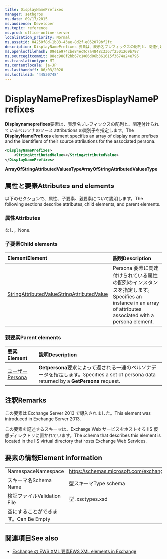 ```yaml
---
title: DisplayNamePrefixes
manager: sethgros
ms.date: 09/17/2015
ms.audience: Developer
ms.topic: reference
ms.prod: office-online-server
localization_priority: Normal
ms.assetid: 04250f8d-1b83-43ae-8d2f-e052079bf2fc
description: DisplayNamePrefixes 要素は、表示名プレフィックスの配列と、関連付けられているペルソナのソース attributions の識別子を指定します。
ms.openlocfilehash: 09e1e974cbe84ec8c7a4848c3367f2501269b797
ms.sourcegitcommit: 88ec988f2bb67c1866d06b361615f3674a24e795
ms.translationtype: MT
ms.contentlocale: ja-JP
ms.lasthandoff: 06/03/2020
ms.locfileid: "44530748"
---
```

# <a name="displaynameprefixes"></a><span data-ttu-id="17b6e-103">DisplayNamePrefixes</span><span class="sxs-lookup"><span data-stu-id="17b6e-103">DisplayNamePrefixes</span></span>

<span data-ttu-id="17b6e-104">**Displaynameprefixes**要素は、表示名プレフィックスの配列と、関連付けられているペルソナのソース attributions の識別子を指定します。</span><span class="sxs-lookup"><span data-stu-id="17b6e-104">The **DisplayNamePrefixes** element specifies an array of display name prefixes and the identifiers of their source attributions for the associated persona.</span></span> 
  
```xml
<DisplayNamePrefixes>
    <StringAttributedValue></StringAttributedValue>
</DisplayNamePrefixes>
```

 <span data-ttu-id="17b6e-105">**ArrayOfStringAttributedValuesType**</span><span class="sxs-lookup"><span data-stu-id="17b6e-105">**ArrayOfStringAttributedValuesType**</span></span>
## <a name="attributes-and-elements"></a><span data-ttu-id="17b6e-106">属性と要素</span><span class="sxs-lookup"><span data-stu-id="17b6e-106">Attributes and elements</span></span>

<span data-ttu-id="17b6e-107">以下のセクションで、属性、子要素、親要素について説明します。</span><span class="sxs-lookup"><span data-stu-id="17b6e-107">The following sections describe attributes, child elements, and parent elements.</span></span>
  
### <a name="attributes"></a><span data-ttu-id="17b6e-108">属性</span><span class="sxs-lookup"><span data-stu-id="17b6e-108">Attributes</span></span>

<span data-ttu-id="17b6e-109">なし。</span><span class="sxs-lookup"><span data-stu-id="17b6e-109">None.</span></span>
  
### <a name="child-elements"></a><span data-ttu-id="17b6e-110">子要素</span><span class="sxs-lookup"><span data-stu-id="17b6e-110">Child elements</span></span>

|<span data-ttu-id="17b6e-111">**Element**</span><span class="sxs-lookup"><span data-stu-id="17b6e-111">**Element**</span></span>|<span data-ttu-id="17b6e-112">**説明**</span><span class="sxs-lookup"><span data-stu-id="17b6e-112">**Description**</span></span>|
|:-----|:-----|
|[<span data-ttu-id="17b6e-113">StringAttributedValue</span><span class="sxs-lookup"><span data-stu-id="17b6e-113">StringAttributedValue</span></span>](stringattributedvalue.md) <br/> |<span data-ttu-id="17b6e-114">Persona 要素に関連付けられている属性の配列のインスタンスを指定します。</span><span class="sxs-lookup"><span data-stu-id="17b6e-114">Specifies an instance in an array of attributes associated with a persona element.</span></span>  <br/> |
   
### <a name="parent-elements"></a><span data-ttu-id="17b6e-115">親要素</span><span class="sxs-lookup"><span data-stu-id="17b6e-115">Parent elements</span></span>

|<span data-ttu-id="17b6e-116">**要素**</span><span class="sxs-lookup"><span data-stu-id="17b6e-116">**Element**</span></span>|<span data-ttu-id="17b6e-117">**説明**</span><span class="sxs-lookup"><span data-stu-id="17b6e-117">**Description**</span></span>|
|:-----|:-----|
|[<span data-ttu-id="17b6e-118">ユーザー</span><span class="sxs-lookup"><span data-stu-id="17b6e-118">Persona</span></span>](persona.md) <br/> |<span data-ttu-id="17b6e-119">**Getpersona**要求によって返される一連のペルソナデータを指定します。</span><span class="sxs-lookup"><span data-stu-id="17b6e-119">Specifies a set of persona data returned by a **GetPersona** request.</span></span>  <br/> |
   
## <a name="remarks"></a><span data-ttu-id="17b6e-120">注釈</span><span class="sxs-lookup"><span data-stu-id="17b6e-120">Remarks</span></span>

<span data-ttu-id="17b6e-121">この要素は Exchange Server 2013 で導入されました。</span><span class="sxs-lookup"><span data-stu-id="17b6e-121">This element was introduced in Exchange Server 2013.</span></span>
  
<span data-ttu-id="17b6e-122">この要素を記述するスキーマは、Exchange Web サービスをホストする IIS 仮想ディレクトリに置かれています。</span><span class="sxs-lookup"><span data-stu-id="17b6e-122">The schema that describes this element is located in the IIS virtual directory that hosts Exchange Web Services.</span></span>
  
## <a name="element-information"></a><span data-ttu-id="17b6e-123">要素の情報</span><span class="sxs-lookup"><span data-stu-id="17b6e-123">Element information</span></span>

|||
|:-----|:-----|
|<span data-ttu-id="17b6e-124">Namespace</span><span class="sxs-lookup"><span data-stu-id="17b6e-124">Namespace</span></span>  <br/> |https://schemas.microsoft.com/exchange/services/2006/types  <br/> |
|<span data-ttu-id="17b6e-125">スキーマ名</span><span class="sxs-lookup"><span data-stu-id="17b6e-125">Schema Name</span></span>  <br/> |<span data-ttu-id="17b6e-126">型スキーマ</span><span class="sxs-lookup"><span data-stu-id="17b6e-126">Type schema</span></span>  <br/> |
|<span data-ttu-id="17b6e-127">検証ファイル</span><span class="sxs-lookup"><span data-stu-id="17b6e-127">Validation File</span></span>  <br/> |<span data-ttu-id="17b6e-128">型 .xsd</span><span class="sxs-lookup"><span data-stu-id="17b6e-128">types.xsd</span></span>  <br/> |
|<span data-ttu-id="17b6e-129">空にすることができます。</span><span class="sxs-lookup"><span data-stu-id="17b6e-129">Can Be Empty</span></span>  <br/> ||
   
## <a name="see-also"></a><span data-ttu-id="17b6e-130">関連項目</span><span class="sxs-lookup"><span data-stu-id="17b6e-130">See also</span></span>

- [<span data-ttu-id="17b6e-131">Exchange の EWS XML 要素</span><span class="sxs-lookup"><span data-stu-id="17b6e-131">EWS XML elements in Exchange</span></span>](ews-xml-elements-in-exchange.md)

